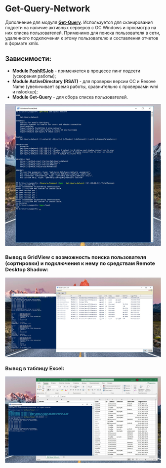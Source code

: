# Get-Query-Network

Дополнение для модуля **[Get-Query](https://github.com/Lifailon/Get-Query)**. Используется для сканирования подсети на наличие активных серверов с ОС Windows и просмотра на них списка пользователей. Применимо для поиска пользователя в сети, удаленного подключения к этому пользователю и составления отчетов в формате xmlx.

## Зависимости:
* **Module [PoshRSJob](https://github.com/proxb/PoshRSJob)** - применяется в процессе пинг подсети (ускорения работы);
* **Module ActiveDirectory (RSAT)** - для проверки версии ОС и Resove Name (увеличивает время работы, сравнительно с проверками wmi и nslookup);
* **Module Get-Query** - для сбора списка пользователей.

![Image alt](https://github.com/Lifailon/Get-Query-Network/blob/rsa/Screen/Get-Help-and-Run-Time.jpg)

### Вывод в GridView с возможность поиска пользователя (сортировки) и подключения к нему по средствам Remote Desktop Shadow:

![Image alt](https://github.com/Lifailon/Get-Query-Network/blob/rsa/Screen/Shadow.jpg)

### Вывод в таблицу Excel:

![Image alt](https://github.com/Lifailon/Get-Query-Network/blob/rsa/Screen/Output-xml.jpg)
